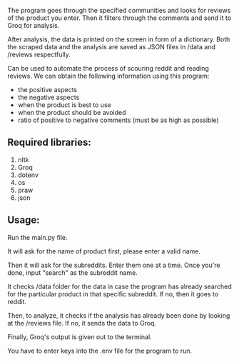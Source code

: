 The program goes through the specified communities and looks for reviews of the product you enter. Then it filters through the comments and send it to Groq for analysis.

After analysis, the data is printed on the screen in form of a dictionary. Both the scraped data and the analysis are saved as JSON files in /data and /reviews respectfully.

Can be used to automate the process of scouring reddit and reading reviews. We can obtain the following information using this program:
* the positive aspects
* the negative aspects
* when the product is best to use
* when the product should be avoided
* ratio of positive to negative comments (must be as high as possible)

## Required libraries:
1. nltk
2. Groq
3. dotenv
4. os
5. praw
6. json

## Usage:
Run the main.py file. 

It will ask for the name of product first, please enter a valid name. 

Then it will ask for the subreddits. Enter them one at a time. Once you're done, input "search" as the subreddit name. 

It checks /data folder for the data in case the program has already searched for the particular product in that specific subreddit. If no, then it goes to reddit. 

Then, to analyze, it checks if the analysis has already been done by looking at the /reviews file. If no, it sends the data to Groq. 

Finally, Groq's output is given out to the terminal. 

You have to enter keys into the .env file for the program to run. 


